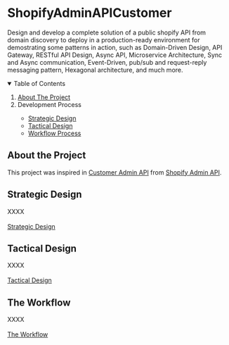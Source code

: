 # ShopifyAdminAPICustomer
Design and develop a complete solution of a public shopify API from domain discovery to deploy in a production-ready environment for demostrating some patterns in action, such as Domain-Driven Design, API Gateway, RESTful API Design, Async API, Microservice Architecture, Sync and Async communication, Event-Driven, pub/sub and request-reply messaging pattern, Hexagonal architecture, and much more.

<!-- TABLE OF CONTENTS -->
<details open="open">
  <summary>Table of Contents</summary>
  <ol>
    <li>
      <a href="#about-the-project">About The Project</a>
    </li>
    <li>
       <a>Development Process</a>
    </li>
    <ul>
      <li>
        <a href="#strategic-design">Strategic Design</a>
      </li>
      <li>
        <a href="#tactical-design">Tactical Design</a>
      </li>
      <li>
        <a href="workflow-process/workflow-process.md">Workflow Process</a>
      </li>
    </ul>
  </ol>
</details>

## About the Project

This project was inspired in <a href="https://shopify.dev/api/admin/rest/reference/customers">Customer Admin API</a> from <a href="https://shopify.dev/api/admin">Shopify Admin API</a>.

## Strategic Design

XXXX 
<br><br>[Strategic Design](strategic-design/strategic-design.md)

## Tactical Design

XXXX
<br><br>[Tactical Design](tactical-design/tactical-design.md)

## The Workflow

XXXX
<br><br>[The Workflow](the-workflow/the-workflow.md)


